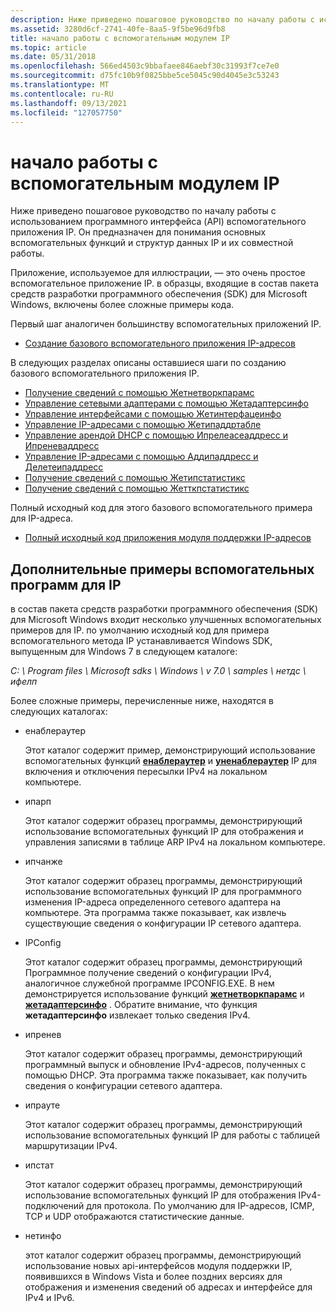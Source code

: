 ```yaml
---
description: Ниже приведено пошаговое руководство по началу работы с использованием программного интерфейса (API) вспомогательного приложения IP. Он предназначен для понимания основных вспомогательных функций и структур данных IP и их совместной работы.
ms.assetid: 3280d6cf-2741-40fe-8aa5-9f5be96d9fb8
title: начало работы с вспомогательным модулем IP
ms.topic: article
ms.date: 05/31/2018
ms.openlocfilehash: 566ed4503c9bbafaee846aebf30c31993f7ce7e0
ms.sourcegitcommit: d75fc10b9f0825bbe5ce5045c90d4045e3c53243
ms.translationtype: MT
ms.contentlocale: ru-RU
ms.lasthandoff: 09/13/2021
ms.locfileid: "127057750"
---
```

# <a name="getting-started-with-ip-helper"></a>начало работы с вспомогательным модулем IP

Ниже приведено пошаговое руководство по началу работы с использованием программного интерфейса (API) вспомогательного приложения IP. Он предназначен для понимания основных вспомогательных функций и структур данных IP и их совместной работы.

Приложение, используемое для иллюстрации, — это очень простое вспомогательное приложение IP. в образцы, входящие в состав пакета средств разработки программного обеспечения (SDK) для Microsoft Windows, включены более сложные примеры кода.

Первый шаг аналогичен большинству вспомогательных приложений IP.

-   [Создание базового вспомогательного приложения IP-адресов](creating-a-basic-ip-helper-application.md)

В следующих разделах описаны оставшиеся шаги по созданию базового вспомогательного приложения IP.

-   [Получение сведений с помощью Жетнетворкпарамс](retrieving-information-using-getnetworkparams.md)
-   [Управление сетевыми адаптерами с помощью Жетадаптерсинфо](managing-network-adapters-using-getadaptersinfo.md)
-   [Управление интерфейсами с помощью Жетинтерфацеинфо](managing-interfaces-using-getinterfaceinfo.md)
-   [Управление IP-адресами с помощью Жетипаддртабле](managing-ip-addresses-using-getipaddrtable.md)
-   [Управление арендой DHCP с помощью Ипрелеасеаддресс и Ипреневаддресс](managing-dhcp-leases-using-ipreleaseaddress-and-iprenewaddress.md)
-   [Управление IP-адресами с помощью Аддипаддресс и Делетеипаддресс](managing-ip-addresses-using-addipaddress-and-deleteipaddress.md)
-   [Получение сведений с помощью Жетипстатистикс](retrieving-information-using-getipstatistics.md)
-   [Получение сведений с помощью Жетткпстатистикс](retrieving-information-using-gettcpstatistics.md)

Полный исходный код для этого базового вспомогательного примера для IP-адреса.

-   [Полный исходный код приложения модуля поддержки IP-адресов](complete-ip-helper-application-source-code.md)

## <a name="advanced-ip-helper-samples"></a>Дополнительные примеры вспомогательных программ для IP

в состав пакета средств разработки программного обеспечения (SDK) для Microsoft Windows входит несколько улучшенных вспомогательных примеров для IP. по умолчанию исходный код для примера вспомогательного метода IP устанавливается Windows SDK, выпущенным для Windows 7 в следующем каталоге:

*C: \\ Program files \\ Microsoft sdks \\ Windows \\ v 7.0 \\ samples \\ нетдс \\ ифелп*

Более сложные примеры, перечисленные ниже, находятся в следующих каталогах:

-   енаблераутер

    Этот каталог содержит пример, демонстрирующий использование вспомогательных функций [**енаблераутер**](/windows/desktop/api/Iphlpapi/nf-iphlpapi-enablerouter) и [**уненаблераутер**](/windows/desktop/api/Iphlpapi/nf-iphlpapi-unenablerouter) IP для включения и отключения пересылки IPv4 на локальном компьютере.

-   ипарп

    Этот каталог содержит образец программы, демонстрирующий использование вспомогательных функций IP для отображения и управления записями в таблице ARP IPv4 на локальном компьютере.

-   ипчанже

    Этот каталог содержит образец программы, демонстрирующий использование вспомогательных функций IP для программного изменения IP-адреса определенного сетевого адаптера на компьютере. Эта программа также показывает, как извлечь существующие сведения о конфигурации IP сетевого адаптера.

-   IPConfig

    Этот каталог содержит образец программы, демонстрирующий Программное получение сведений о конфигурации IPv4, аналогичное служебной программе IPCONFIG.EXE. В нем демонстрируется использование функций [**жетнетворкпарамс**](/windows/desktop/api/Iphlpapi/nf-iphlpapi-getnetworkparams) и [**жетадаптерсинфо**](/windows/desktop/api/Iphlpapi/nf-iphlpapi-getadaptersinfo) . Обратите внимание, что функция **жетадаптерсинфо** извлекает только сведения IPv4.

-   ипренев

    Этот каталог содержит образец программы, демонстрирующий программный выпуск и обновление IPv4-адресов, полученных с помощью DHCP. Эта программа также показывает, как получить сведения о конфигурации сетевого адаптера.

-   ипрауте

    Этот каталог содержит образец программы, демонстрирующий использование вспомогательных функций IP для работы с таблицей маршрутизации IPv4.

-   ипстат

    Этот каталог содержит образец программы, демонстрирующий использование вспомогательных функций IP для отображения IPv4-подключений для протокола. По умолчанию для IP-адресов, ICMP, TCP и UDP отображаются статистические данные.

-   нетинфо

    этот каталог содержит образец программы, демонстрирующий использование новых api-интерфейсов модуля поддержки IP, появившихся в Windows Vista и более поздних версиях для отображения и изменения сведений об адресах и интерфейсе для IPv4 и IPv6.

 

 



